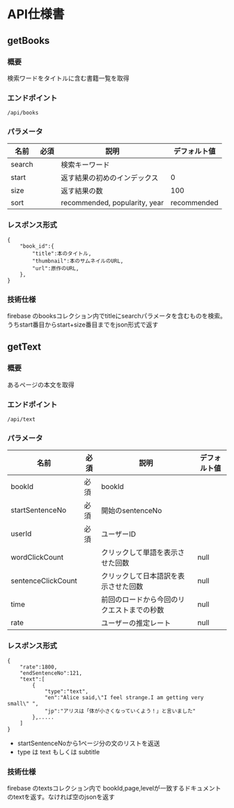 # API仕様書

## getBooks
### 概要
検索ワードをタイトルに含む書籍一覧を取得
### エンドポイント
```
/api/books
```
### パラメータ
| 名前 | 必須 | 説明 |デフォルト値|
|------|------|------|------------|
|search|      | 検索キーワード||
|start |      | 返す結果の初めのインデックス|0|
|size  |      | 返す結果の数 |100|
|sort  |      | recommended, popularity, year |recommended|
### レスポンス形式
```
{
    "book_id":{
        "title":本のタイトル,
        "thumbnail":本のサムネイルのURL,
        "url":原作のURL,
    },
}
```
### 技術仕様
firebase のbooksコレクション内でtitleにsearchパラメータを含むものを検索。うちstart番目からstart+size番目までをjson形式で返す


## getText
### 概要
あるページの本文を取得
### エンドポイント
```
/api/text
```
### パラメータ
| 名前 | 必須 | 説明 |デフォルト値|
|------|------|------|------------|
|bookId| 必須 | bookId||
|startSentenceNo| 必須 | 開始のsentenceNo||
|userId|必須|ユーザーID||
|wordClickCount||クリックして単語を表示させた回数|null|
|sentenceClickCount||クリックして日本語訳を表示させた回数|null|
|time||前回のロードから今回のリクエストまでの秒数|null|
|rate||ユーザーの推定レート|null|

### レスポンス形式
```
{
    "rate":1800,
    "endSentenceNo":121,
    "text":[
        {
            "type":"text",
            "en":"Alice said,\"I feel strange.I am getting very small\" ",
            "jp":"アリスは「体が小さくなっていくよう！」と言いました"
        },.....
    ]
}
```

- startSentenceNoから1ページ分の文のリストを返送
- type は text もしくは subtitle

### 技術仕様
firebase のtextsコレクション内で bookId,page,levelが一致するドキュメントのtextを返す。なければ空のjsonを返す

